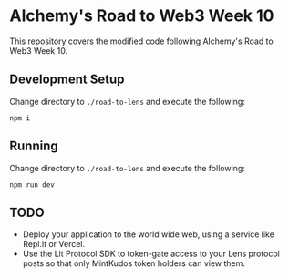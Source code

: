 # Alchemy's Road to Web3 Week 10

This repository covers the modified code following Alchemy's Road to Web3 Week 10.

## Development Setup

Change directory to `./road-to-lens` and execute the following:

    npm i

## Running

Change directory to `./road-to-lens` and execute the following:

    npm run dev

## TODO

-   Deploy your application to the world wide web, using a service like Repl.it or Vercel.
-   Use the Lit Protocol SDK to token-gate access to your Lens protocol posts so that only MintKudos token holders can view them.
